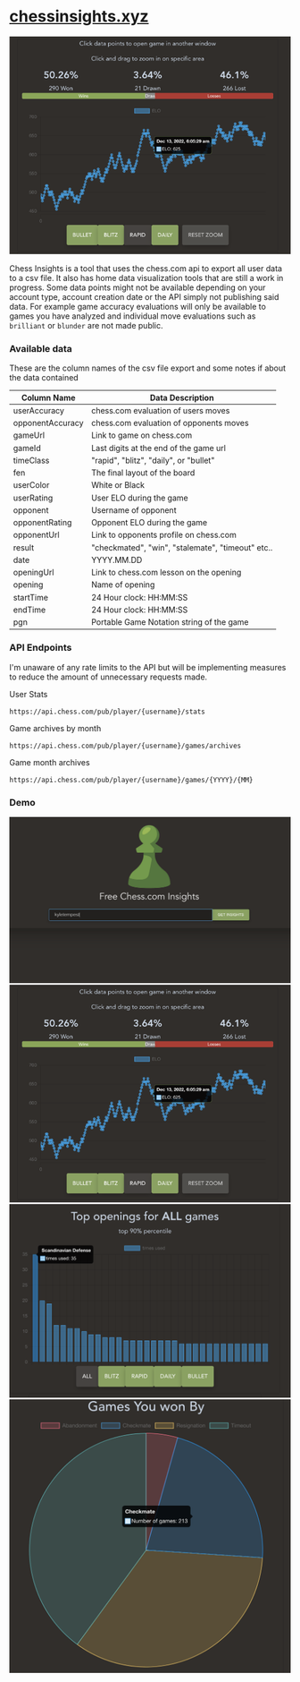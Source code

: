 # [chessinsights.xyz](https://chessinsights.xyz/)

![img](imgs/rapidOverTime.png)

Chess Insights is a tool that uses the chess.com api to export all user data to a 
csv file. It also has home data visualization tools that are still a work in progress. 
Some data points might not be available depending on your account type, account creation date 
or the API simply not publishing said data. For example game accuracy evaluations will 
only be available to games you have analyzed and individual move evaluations 
such as `brilliant` or `blunder` are not made public. 

### Available data
These are the column names of the csv file export and some notes if about the 
data contained

| Column Name      | Data Description                                  |
|------------------|---------------------------------------------------|
| userAccuracy     | chess.com evaluation of users moves               |
| opponentAccuracy | chess.com evaluation of opponents moves           |
| gameUrl          | Link to game on chess.com                         |
| gameId           | Last digits at the end of the game url            |
| timeClass        | "rapid", "blitz", "daily", or "bullet"            |
| fen              | The final layout of the board                     |
| userColor        | White or Black                                    |
| userRating       | User ELO during the game                          |
| opponent         | Username of opponent                              |
| opponentRating   | Opponent ELO during the game                      |
| opponentUrl      | Link to opponents profile on chess.com            |
| result           | "checkmated", "win", "stalemate", "timeout" etc.. |
| date             | YYYY.MM.DD                                        |
| openingUrl       | Link to chess.com lesson on the opening           |
| opening          | Name of opening                                   |
| startTime        | 24 Hour clock: HH:MM:SS                           |
| endTime          | 24 Hour clock: HH:MM:SS                           |
| pgn              | Portable Game Notation string of the game         |


### API Endpoints
I'm unaware of any rate limits to the API but will be implementing measures to
reduce the amount of unnecessary requests made. 

User Stats
```
https://api.chess.com/pub/player/{username}/stats
```

Game archives by month
```
https://api.chess.com/pub/player/{username}/games/archives
```

Game month archives
```
https://api.chess.com/pub/player/{username}/games/{YYYY}/{MM}
```

### Demo
![img](imgs/demo.png)
![img](imgs/rapidOverTime.png)
![img](imgs/topOpenings.png)
![img](imgs/gamesWonBy.png)

